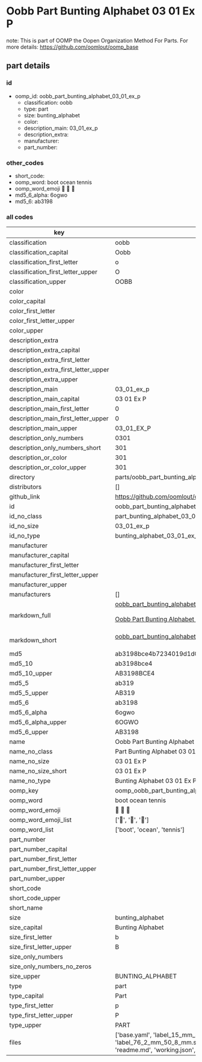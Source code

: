 # Oobb Part Bunting Alphabet 03 01 Ex P  

note: This is part of OOMP the Oopen Organization Method For Parts. For more details: https://github.com/oomlout/oomp_base

##  part details





### id
* oomp_id: oobb_part_bunting_alphabet_03_01_ex_p
  * classification: oobb
  * type: part
  * size: bunting_alphabet
  * color: 
  * description_main: 03_01_ex_p
  * description_extra: 
  * manufacturer: 
  * part_number: 

### other_codes
* short_code: 
* oomp_word: boot ocean tennis
* oomp_word_emoji :boot: :ocean: :tennis:
* md5_6_alpha: 6ogwo
* md5_6: ab3198

### all codes 
| key | value |  
| --- | --- |  
| classification | oobb |  
| classification_capital | Oobb |  
| classification_first_letter | o |  
| classification_first_letter_upper | O |  
| classification_upper | OOBB |  
| color |  |  
| color_capital |  |  
| color_first_letter |  |  
| color_first_letter_upper |  |  
| color_upper |  |  
| description_extra |  |  
| description_extra_capital |  |  
| description_extra_first_letter |  |  
| description_extra_first_letter_upper |  |  
| description_extra_upper |  |  
| description_main | 03_01_ex_p |  
| description_main_capital | 03 01 Ex P |  
| description_main_first_letter | 0 |  
| description_main_first_letter_upper | 0 |  
| description_main_upper | 03_01_EX_P |  
| description_only_numbers | 0301 |  
| description_only_numbers_short | 301 |  
| description_or_color | 301 |  
| description_or_color_upper | 301 |  
| directory | parts/oobb_part_bunting_alphabet_03_01_ex_p |  
| distributors | [] |  
| github_link | https://github.com/oomlout/oomlout_oomp_part_src/tree/main/parts/oobb_part_bunting_alphabet_03_01_ex_p/working |  
| id | oobb_part_bunting_alphabet_03_01_ex_p |  
| id_no_class | part_bunting_alphabet_03_01_ex_p |  
| id_no_size | 03_01_ex_p |  
| id_no_type | bunting_alphabet_03_01_ex_p |  
| manufacturer |  |  
| manufacturer_capital |  |  
| manufacturer_first_letter |  |  
| manufacturer_first_letter_upper |  |  
| manufacturer_upper |  |  
| manufacturers | [] |  
| markdown_full | [oobb_part_bunting_alphabet_03_01_ex_p](https://github.com/oomlout/oomlout_oomp_part_src/tree/main/parts/oobb_part_bunting_alphabet_03_01_ex_p/working)<br>[](https://github.com/oomlout/oomlout_oomp_part_src/tree/main/parts/oobb_part_bunting_alphabet_03_01_ex_p/working)<br>[Oobb Part Bunting Alphabet 03 01 Ex P](https://github.com/oomlout/oomlout_oomp_part_src/tree/main/parts/oobb_part_bunting_alphabet_03_01_ex_p/working)<br><br> |  
| markdown_short | [oobb_part_bunting_alphabet_03_01_ex_p](https://github.com/oomlout/oomlout_oomp_part_src/tree/main/parts/oobb_part_bunting_alphabet_03_01_ex_p/working)<br><br> |  
| md5 | ab3198bce4b7234019d1d0e739977622 |  
| md5_10 | ab3198bce4 |  
| md5_10_upper | AB3198BCE4 |  
| md5_5 | ab319 |  
| md5_5_upper | AB319 |  
| md5_6 | ab3198 |  
| md5_6_alpha | 6ogwo |  
| md5_6_alpha_upper | 6OGWO |  
| md5_6_upper | AB3198 |  
| name | Oobb Part Bunting Alphabet 03 01 Ex P |  
| name_no_class | Part Bunting Alphabet 03 01 Ex P |  
| name_no_size | 03 01 Ex P |  
| name_no_size_short | 03 01 Ex P |  
| name_no_type | Bunting Alphabet 03 01 Ex P |  
| oomp_key | oomp_oobb_part_bunting_alphabet_03_01_ex_p |  
| oomp_word | boot ocean tennis |  
| oomp_word_emoji | :boot: :ocean: :tennis: |  
| oomp_word_emoji_list | [':boot:', ':ocean:', ':tennis:'] |  
| oomp_word_list | ['boot', 'ocean', 'tennis'] |  
| part_number |  |  
| part_number_capital |  |  
| part_number_first_letter |  |  
| part_number_first_letter_upper |  |  
| part_number_upper |  |  
| short_code |  |  
| short_code_upper |  |  
| short_name |  |  
| size | bunting_alphabet |  
| size_capital | Bunting Alphabet |  
| size_first_letter | b |  
| size_first_letter_upper | B |  
| size_only_numbers |  |  
| size_only_numbers_no_zeros |  |  
| size_upper | BUNTING_ALPHABET |  
| type | part |  
| type_capital | Part |  
| type_first_letter | p |  
| type_first_letter_upper | P |  
| type_upper | PART |  
| files | ['base.yaml', 'label_15_mm_30_mm.pdf', 'label_15_mm_30_mm.svg', 'label_76_2_mm_50_8_mm.pdf', 'label_76_2_mm_50_8_mm.svg', 'label_oomlout_76_2_mm_50_8_mm.pdf', 'label_oomlout_76_2_mm_50_8_mm.svg', 'readme.md', 'working.json', 'working.yaml'] |  
